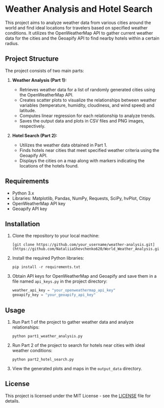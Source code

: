 # Weather Analysis and Hotel Search

This project aims to analyze weather data from various cities around the world and find ideal locations for travelers based on specified weather conditions. It utilizes the OpenWeatherMap API to gather current weather data for the cities and the Geoapify API to find nearby hotels within a certain radius.

## Project Structure

The project consists of two main parts:

1. **Weather Analysis (Part 1):**
   - Retrieves weather data for a list of randomly generated cities using the OpenWeatherMap API.
   - Creates scatter plots to visualize the relationships between weather variables (temperature, humidity, cloudiness, and wind speed) and latitude.
   - Computes linear regression for each relationship to analyze trends.
   - Saves the output data and plots in CSV files and PNG images, respectively.

2. **Hotel Search (Part 2):**
   - Utilizes the weather data obtained in Part 1.
   - Finds hotels near cities that meet specified weather criteria using the Geoapify API.
   - Displays the cities on a map along with markers indicating the locations of the hotels found.

## Requirements

- Python 3.x
- Libraries: Matplotlib, Pandas, NumPy, Requests, SciPy, hvPlot, Citipy
- OpenWeatherMap API key
- Geoapify API key

## Installation

1. Clone the repository to your local machine:

   ```
   [git clone https://github.com/your_username/weather-analysis.git](https://github.com/NataliiaShevchenko620/World_Weather_Analysis.git)
   ```

2. Install the required Python libraries:

   ```
   pip install -r requirements.txt
   ```

3. Obtain API keys for OpenWeatherMap and Geoapify and save them in a file named `api_keys.py` in the project directory:

   ```python
   weather_api_key = "your_openweathermap_api_key"
   geoapify_key = "your_geoapify_api_key"
   ```

## Usage

1. Run Part 1 of the project to gather weather data and analyze relationships:

   ```
   python part1_weather_analysis.py
   ```

2. Run Part 2 of the project to search for hotels near cities with ideal weather conditions:

   ```
   python part2_hotel_search.py
   ```

3. View the generated plots and maps in the `output_data` directory.


## License

This project is licensed under the MIT License - see the [LICENSE](LICENSE) file for details.
